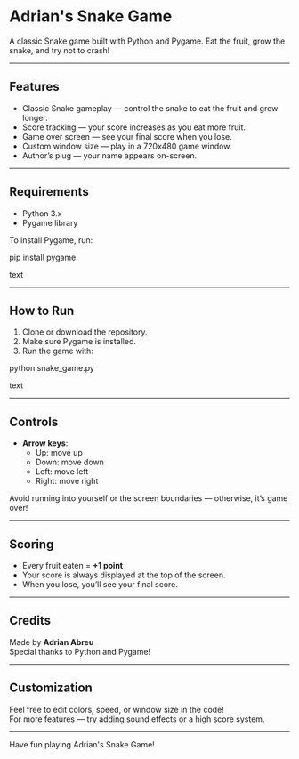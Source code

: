# Adrian's Snake Game

A classic Snake game built with Python and Pygame. Eat the fruit, grow the snake, and try not to crash!

---

## Features

- Classic Snake gameplay — control the snake to eat the fruit and grow longer.
- Score tracking — your score increases as you eat more fruit.
- Game over screen — see your final score when you lose.
- Custom window size — play in a 720x480 game window.
- Author’s plug — your name appears on-screen.

---

## Requirements

- Python 3.x
- Pygame library

To install Pygame, run:

pip install pygame

text

---

## How to Run

1. Clone or download the repository.
2. Make sure Pygame is installed.
3. Run the game with:

python snake_game.py

text

---

## Controls

- **Arrow keys**:
  - Up: move up
  - Down: move down
  - Left: move left
  - Right: move right

Avoid running into yourself or the screen boundaries — otherwise, it’s game over!

---

## Scoring

- Every fruit eaten = **+1 point**
- Your score is always displayed at the top of the screen.
- When you lose, you’ll see your final score.

---

## Credits

Made by **Adrian Abreu**  
Special thanks to Python and Pygame!

---

## Customization

Feel free to edit colors, speed, or window size in the code!  
For more features — try adding sound effects or a high score system.

---

Have fun playing Adrian's Snake Game!
